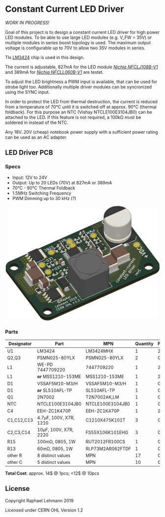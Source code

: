# Constant Current LED Driver

*WORK IN PROGRESS!*

Goal of this project is to design a constant current LED driver for high power LED modules.
To be able to use large LED modules (e.g. V_FW = 35V) or multiple modules in series boost topology is used.
The maximum output voltage is configurable up to 70V to allow two 35V modules in series.

TIs [LM3424](http://www.ti.com/lit/ds/symlink/lm3424.pdf) chip is used in this design.

The current is adjustable, 827mA for the LED module [*Nichia NFCLJ108B-V1*](www.fairchip.com/pdf/Nichia/NFCLJ108B-V1.pdf)
and 389mA for [*Nichia NFCLL060B-V1*](https://lumstatic.com/Ke/DG/JkgO4GaB6Fu6ut0LEA.pdf) are testet.

To adjust the LED brightness a PWM input is available, that can be used for strobe light too.
Additionally multiple driver modules can be syncronized using the SYNC input.

In order to protect the LED from thermal destruction, the current is reduced from a temperature of 70°C until it is switched off at approx. 90°C (thermal foldback).
For this purpose an NTC (Vishay NTCLE100E3104JB0) can be attached to the LED.
If this feature is not required, a 100kΩ must be soldered in instead of the NTC.

Any 18V..20V (cheap) notebook power supply with a sufficient power rating can be used as an AC adapter.

## LED Driver PCB

### Specs
* Input: 12V to 24V
* Output: Up to 20 LEDs (70V) at 827mA or 389mA
* 70°C - 90°C Thermal Foldback
* 1.5MHz Switching Frequency
* PWM Dimming up to 30 kHz (?)

![PCB Preview](img/pcb_lm3424_rev1.png)

### Parts

| Designator | Part                   | MPN                | Quantity | Prize@1 | Prize@10 |
| ---------- | ---------------------- | ------------------ | -------- | ------- | -------- |
| U1         | LM3424                 | LM3424MHX          | 1        | 2.73$   | 2.45$    |
| Q2,Q3      | PSMN025-80YLX          | PSMN025-80YLX      | 2        | 0.57$   | 0.51$    |
| L1         | WE-PD 7447709220       | 7447709220         | 1        | 2.41$   | 2.20$    |
| L1         | **or** MSS1210-153ME   | MSS1210-153ME      | 1        | 2.19€   | 1.96€    |
| D1         | VSSAF5M10-M3/H         | VSSAF5M10-M3/H     | 1        | 0.45$   | 0.36$    |
| D1         | **or** SL510AFL-TP     | SL510AFL-TP        | 1        | 0.54$   | 0.46$    |
| Q1         | 2N7002                 | T2N7002AK,LM       | 1        | 0.15$   | 0.13$    |
| NTC        | NTCLE100E3104JB0       | NTCLE100E3104JB0   | 1        | 0.69$   | 0.57$    |
| C4         | EEH-ZC1K470P           | EEH-ZC1K470P       | 1        | 2.14$   | 1.72$    |
| C1,C12,C13 | 4.7µF, 100V, X7R, 1210 | C1210X475K101T     | 3        | 0.41$   | 0.30$    |
| C2,C3,C14  | 10µF, 100V, X7R, 2220  | FS55X106K101EHG    | 3        | 0.47$   | 0.35$    |
| R15        | 100mΩ, 0805, 1W        | RUT2012FR100CS     | 1        | 0.30$   | 0.26$    |
| R13        | 60mΩ, 0805, 1W         | RLP73M2AR062FTDF   | 1        | 0.52$   | 0.45$    |
| other R    | 8 distinct values      | MPN                | 17       | 0.05$   | 0.01$    |
| other C    | 5 distinct values      | MPN                | 10       | 0.10$   | 0.02$    |

**Total Cost**: approx. 14$ @ 1pcs; <12$ @ 10pcs

## License

Copyright Raphael Lehmann 2019

Licensed under CERN OHL Version 1.2
